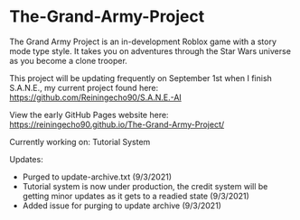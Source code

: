# The-Grand-Army-Project
The Grand Army Project is an in-development Roblox game with a story mode type style. It takes you on adventures through the Star Wars universe as you become a clone trooper.

This project will be updating frequently on September 1st when I finish S.A.N.E., my current project found here: https://github.com/Reiningecho90/S.A.N.E.-AI

View the early GitHub Pages website here: https://reiningecho90.github.io/The-Grand-Army-Project/

Currently working on: Tutorial System

Updates: 
- Purged to update-archive.txt (9/3/2021)
- Tutorial system is now under production, the credit system will be getting minor updates as it gets to a readied state (9/3/2021)
- Added issue for purging to update archive (9/3/2021)
